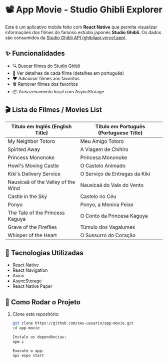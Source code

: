 # 📽️ App Movie - Studio Ghibli Explorer

Este é um aplicativo mobile feito com **React Native** que permite visualizar informações dos filmes do famoso estúdio japonês **Studio Ghibli**. Os dados são consumidos da [Studio Ghibli API (ghibliapi.vercel.app)](https://ghibliapi.vercel.app/).

## ✨ Funcionalidades

- 🔍 Buscar filmes do Studio Ghibli
- 📄 Ver detalhes de cada filme (detalhes em português)
- ❤️ Adicionar filmes aos favoritos
- 🗑️ Remover filmes dos favoritos
- 📦 Armazenamento local com AsyncStorage

## 🎬 Lista de Filmes / Movies List

| Título em Inglês (English Title)             | Título em Português (Portuguese Title)          |
|----------------------------------------------|-------------------------------------------------|
| My Neighbor Totoro                            | Meu Amigo Totoro                                |
| Spirited Away                                | A Viagem de Chihiro                             |
| Princess Mononoke                            | Princesa Mononoke                               |
| Howl's Moving Castle                         | O Castelo Animado                               |
| Kiki's Delivery Service                      | O Serviço de Entregas da Kiki                   |
| Nausicaä of the Valley of the Wind           | Nausicaä do Vale do Vento                        |
| Castle in the Sky                            | Castelo no Céu                                  |
| Ponyo                                        | Ponyo, a Menina Peixe                           |
| The Tale of the Princess Kaguya              | O Conto da Princesa Kaguya                       |
| Grave of the Fireflies                       | Túmulo dos Vagalumes                            |
| Whisper of the Heart                         | O Sussurro do Coração                           |

## 🧪 Tecnologias Utilizadas

- React Native
- React Navigation
- Axios
- AsyncStorage
- React Native Paper


## 🚀 Como Rodar o Projeto

1. Clone este repositório:
   ```bash
   git clone https://github.com/seu-usuario/app-movie.git
   cd app-movie

   Instale as dependências:
   npm i

   Execute o app:
   npx expo start
